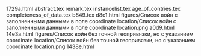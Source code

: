 1729a.html
abstract.tex
remark.tex
instancelist.tex
age_of_contries.tex
completeness_of_data.tex
b849.tex
d8c1.html
figures/Cписок войн с заполненными данными в поле coordinate location/Cписок войн с заполненными данными в поле coordinate location.png
a0d9.html
14e3a.html
figures/Cписок войн без точной геопривязки, но c указанием coordinate location/Cписок войн без точной геопривязки, но c указанием coordinate location.png
1438e.html